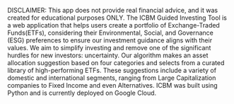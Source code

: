 DISCLAIMER: This app does not provide real financial advice, and it was created for educational purposes ONLY. 
The ICBM Guided Investing Tool is a web application that helps users create a portfolio of Exchange-Traded Funds(ETFs), considering their Environmental, Social, and Governance (ESG) preferences to ensure our investment guidance aligns with their values. We aim to simplify investing and remove one of the significant hurdles for new investors: uncertainty. Our algorithm makes an asset allocation suggestion based on four categories and selects from a curated library of high-performing ETFs. These suggestions include a variety of domestic and international segments, ranging from Large Capitalization companies to Fixed Income and even Alternatives. ICBM was built using Python and is currently deployed on Google Cloud.
